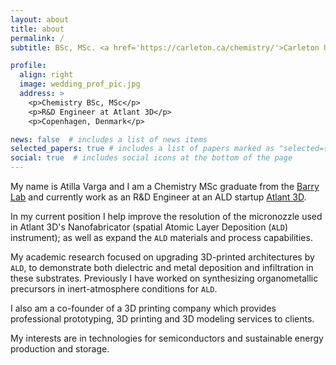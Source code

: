 ```yaml
---
layout: about
title: about
permalink: /
subtitle: BSc, MSc. <a href='https://carleton.ca/chemistry/'>Carleton University</a>. <a href='https://www.atlant3d.com/'>Atlant 3D</a>.

profile:
  align: right
  image: wedding_prof_pic.jpg
  address: >
    <p>Chemistry BSc, MSc</p>
    <p>R&D Engineer at Atlant 3D</p>
    <p>Copenhagen, Denmark</p>

news: false  # includes a list of news items
selected_papers: true # includes a list of papers marked as "selected={true}"
social: true  # includes social icons at the bottom of the page
---
```


My name is Atilla Varga and I am a Chemistry MSc graduate from the [Barry Lab](https://carleton.ca/barrylab/) and currently work as an R&D Engineer at an ALD startup [Atlant 3D](https://www.atlant3d.com/).

In my current position I help improve the resolution of the micronozzle used in Atlant 3D's Nanofabricator (spatial Atomic Layer Deposition (`ALD`) instrument); as well as expand the `ALD` materials and process capabilities.

My academic research focused on upgrading 3D-printed architectures by `ALD`, to demonstrate both dielectric and metal deposition and infiltration in these substrates. Previously I have worked on synthesizing organometallic precursors in inert-atmosphere conditions for `ALD`.

I also am a co-founder of a 3D printing company which provides professional prototyping, 3D printing and 3D modeling services to clients.

My interests are in technologies for semiconductors and sustainable energy production and storage.  
